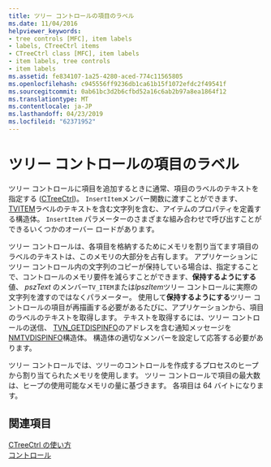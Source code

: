 ```yaml
---
title: ツリー コントロールの項目のラベル
ms.date: 11/04/2016
helpviewer_keywords:
- tree controls [MFC], item labels
- labels, CTreeCtrl items
- CTreeCtrl class [MFC], item labels
- item labels, tree controls
- item labels
ms.assetid: fe834107-1a25-4280-aced-774c11565805
ms.openlocfilehash: c945556ff9236db1ca61b15f1072efdc2f49541f
ms.sourcegitcommit: 0ab61bc3d2b6cfbd52a16c6ab2b97a8ea1864f12
ms.translationtype: MT
ms.contentlocale: ja-JP
ms.lasthandoff: 04/23/2019
ms.locfileid: "62371952"
---
```

# <a name="tree-control-item-labels"></a>ツリー コントロールの項目のラベル

ツリー コントロールに項目を追加するときに通常、項目のラベルのテキストを指定する ([CTreeCtrl](../mfc/reference/ctreectrl-class.md))。 `InsertItem`メンバー関数に渡すことができます、 [TVITEM](/windows/desktop/api/commctrl/ns-commctrl-tagtvitema)ラベルのテキストを含む文字列を含む、アイテムのプロパティを定義する構造体。 `InsertItem` パラメーターのさまざまな組み合わせで呼び出すことができるいくつかのオーバー ロードがあります。

ツリー コントロールは、各項目を格納するためにメモリを割り当てます項目のラベルのテキストは、このメモリの大部分を占有します。 アプリケーションにツリー コントロール内の文字列のコピーが保持している場合は、指定することで、コントロールのメモリ要件を減らすことができます、**保持するようにする**値、 *pszText* のメンバー`TV_ITEM`または*lpszItem*ツリー コントロールに実際の文字列を渡すのではなくパラメーター。 使用して**保持するようにする**ツリー コントロールの項目が再描画する必要があるたびに、アプリケーションから、項目のラベルのテキストを取得します。 テキストを取得するには、ツリー コントロールの送信、 [TVN_GETDISPINFO](/windows/desktop/Controls/tvn-getdispinfo)のアドレスを含む通知メッセージを[NMTVDISPINFO](/windows/desktop/api/commctrl/ns-commctrl-tagtvdispinfoa)構造体。 構造体の適切なメンバーを設定して応答する必要があります。

ツリー コントロールでは、ツリーのコントロールを作成するプロセスのヒープから割り当てられたメモリを使用します。 ツリー コントロールで項目の最大数は、ヒープの使用可能なメモリの量に基づきます。 各項目は 64 バイトになります。

## <a name="see-also"></a>関連項目

[CTreeCtrl の使い方](../mfc/using-ctreectrl.md)<br/>
[コントロール](../mfc/controls-mfc.md)
